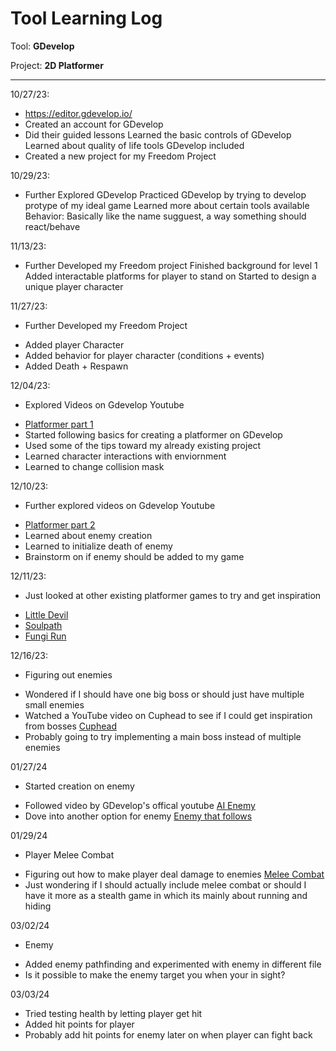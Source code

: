 # Tool Learning Log

Tool: **GDevelop**

Project: **2D Platformer**

---

10/27/23:
* https://editor.gdevelop.io/
* Created an account for GDevelop
* Did their guided lessons
Learned the basic controls of GDevelop
Learned about quality of life tools GDevelop included
* Created a new project for my Freedom Project

10/29/23:
* Further Explored GDevelop
Practiced GDevelop by trying to develop protype of my ideal game
Learned more about certain tools available
Behavior: Basically like the name sugguest, a way something should react/behave

11/13/23:
* Further Developed my Freedom project
Finished background for level 1
Added interactable platforms for player to stand on
Started to design a unique player character

11/27/23:
* Further Developed my Freedom Project
- Added player Character
- Added behavior for player character (conditions + events)
- Added Death + Respawn

12/04/23:
* Explored Videos on Gdevelop Youtube
- [Platformer part 1](https://www.youtube.com/watch?v=eU0kkLSdw0Y&list=PL3YlZTdKiS88iYgcne_mR-Gyhp288zeir&ab_channel=GDevelop)
- Started following basics for creating a platformer on GDevelop
- Used some of the tips toward my already existing project
- Learned character interactions with enviornment
- Learned to change collision mask

12/10/23:
* Further explored videos on Gdevelop Youtube
- [Platformer part 2](https://www.youtube.com/watch?v=Li4vhL1bXLc&list=PL3YlZTdKiS88iYgcne_mR-Gyhp288zeir&index=2&ab_channel=GDevelop)
- Learned about enemy creation
- Learned to initialize death of enemy
- Brainstorm on if enemy should be added to my game

12/11/23:
* Just looked at other existing platformer games to try and get inspiration
- [Little Devil](https://gd.games/kitjenson/little-devils)
- [Soulpath](https://gd.games/oxygenchick/soulpath)
- [Fungi Run](https://gd.games/shehan/fungirun)

12/16/23:
* Figuring out enemies
- Wondered if I should have one big boss or should just have multiple small enemies
- Watched a YouTube video on Cuphead to see if I could get inspiration from bosses [Cuphead](https://youtu.be/s7-VBYNB2Rs?si=KsXDCytfl8lVnptG)
- Probably going to try implementing a main boss instead of multiple enemies

01/27/24
* Started creation on enemy
- Followed video by GDevelop's offical youtube [AI Enemy](https://youtu.be/0aGBYsrGwm0?si=6PN7L1inN6hk6rEb)
- Dove into another option for enemy [Enemy that follows](https://youtu.be/DyEf4E_myUk?si=KtJLXPUL0TYqdXsc)

01/29/24
* Player Melee Combat
- Figuring out how to make player deal damage to enemies [Melee Combat](https://youtu.be/ZjxWwf7RslU?si=-2Ng0_LcMdp3VDbi)
- Just wondering if I should actually include melee combat or should I have it more as a stealth game in which its mainly about running and hiding

03/02/24
* Enemy
- Added enemy pathfinding and experimented with enemy in different file
- Is it possible to make the enemy target you when your in sight?

03/03/24
- Tried testing health by letting player get hit
- Added hit points for player
- Probably add hit points for enemy later on when player can fight back
<!--
* Links you used today (websites, videos, etc)
* Things you tried, progress you made, etc
* Challenges, a-ha moments, etc
* Questions you still have
* What you're going to try next
-->
